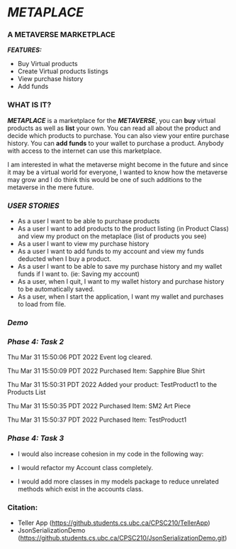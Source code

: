 # *METAPLACE*

### **A METAVERSE MARKETPLACE**

***FEATURES:***
- Buy Virtual products
- Create Virtual products listings
- View purchase history
- Add funds

### WHAT IS IT?

***METAPLACE*** is a marketplace for the ***METAVERSE***, you
can **buy** virtual products as well as **list** your own. You
can read all about the product and decide which products to purchase.
You can also view your entire purchase history. You can **add funds** to 
your wallet to purchase a product. Anybody with access to the internet 
can use this marketplace. 

I am interested in what the metaverse might become in the
future and since it may be a virtual world for everyone,
I wanted to know how the metaverse may grow and I do 
think this would be one of such additions to the metaverse 
in the mere future.

### *USER STORIES*

- As a user I want to be able to purchase products
- As a user I want to add products to the product listing 
  (in Product Class) and view my product on the metaplace 
  (list of products you see)
- As a user I want to view my purchase history
- As a user I want to add funds to my account
  and view my funds deducted when I buy a product.
- As a user I want to be able to save my purchase history 
  and my wallet funds if I want to. (ie: Saving my account)
- As a user, when I quit, I want to my wallet history and 
purchase history to be automatically saved.
- As a user, when I start the application, I want my wallet
and purchases to load from file.

### *Demo*


### *Phase 4: Task 2*
Thu Mar 31 15:50:06 PDT 2022
Event log cleared.


Thu Mar 31 15:50:09 PDT 2022
Purchased Item: Sapphire Blue Shirt


Thu Mar 31 15:50:31 PDT 2022
Added your product: TestProduct1 to the Products List


Thu Mar 31 15:50:35 PDT 2022
Purchased Item: SM2 Art Piece


Thu Mar 31 15:50:37 PDT 2022
Purchased Item: TestProduct1

### *Phase 4: Task 3*

- I would also increase cohesion in my code in the following way:


- I would refactor my Account class completely.
- I would add more classes in my models package to reduce unrelated 
methods which exist in the accounts class.

### Citation:
- Teller App (https://github.students.cs.ubc.ca/CPSC210/TellerApp)
- JsonSerializationDemo (https://github.students.cs.ubc.ca/CPSC210/JsonSerializationDemo.git)
